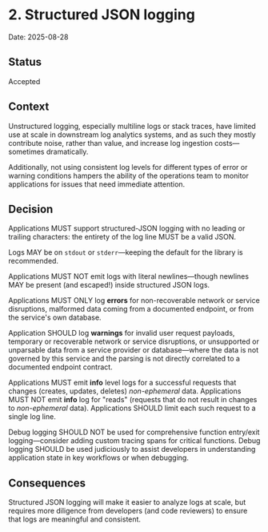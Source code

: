 # 2. Structured JSON logging

Date: 2025-08-28

## Status

Accepted

## Context

Unstructured logging, especially multiline logs or stack traces, have
limited use at scale in downstream log analytics systems, and as such they
mostly contribute noise, rather than value, and increase log ingestion
costs—sometimes dramatically.

Additionally, not using consistent log levels for different types of error or
warning conditions hampers the ability of the operations team to monitor
applications for issues that need immediate attention.

## Decision

Applications MUST support structured-JSON logging with no leading or trailing
characters: the entirety of the log line MUST be a valid JSON.

Logs MAY be on `stdout` or `stderr`—keeping the default for the library is
recommended.

Applications MUST NOT emit logs with literal newlines—though newlines MAY be
present (and escaped!) inside structured JSON logs.

Applications MUST ONLY log **errors** for non-recoverable network or service
disruptions, malformed data coming from a documented endpoint, or from the
service's own database.

Application SHOULD log **warnings** for invalid user request payloads,
temporary or recoverable network or service disruptions, or unsupported or
unparsable data from a service provider or database—where the data is not
governed by this service and the parsing is not directly correlated to a
documented endpoint contract.

Applications MUST emit **info** level logs for a successful requests that
changes (creates, updates, deletes) _non-ephemeral_ data. Applications MUST NOT
emit **info** log for "reads" (requests that do not result in changes to
_non-ephemeral_ data). Applications SHOULD limit each such request to a single
log line.

Debug logging SHOULD NOT be used for comprehensive function entry/exit
logging—consider adding custom tracing spans for critical functions. Debug
logging SHOULD be used judiciously to assist developers in understanding
application state in key workflows or when debugging.

## Consequences

Structured JSON logging will make it easier to analyze logs at scale, but
requires more diligence from developers (and code reviewers) to ensure that
logs are meaningful and consistent.
